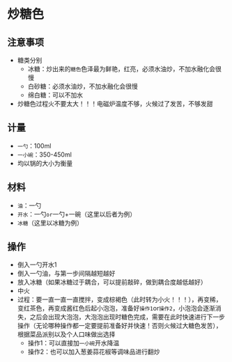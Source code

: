 # 炒糖色
## 注意事项
* 糖类分别
    * 冰糖：炒出来的`糖色`色泽最为鲜艳，红亮，必须水油炒，不加水融化会很慢
    * 白砂糖：必须水油炒，不加水融化会很慢
    * 绵白糖：可以不加水
* 炒糖色过程火不要太大！！！电磁炉温度不够，火候过了发苦，不够发甜

## 计量
* `一勺`：100ml
* `一小碗`：350-450ml
* 均以锅的大小为衡量

## 材料
* `油`：一勺
* `开水`：一勺`or`一勺+一碗（这里以后者为例）
* `冰糖`（这里以冰糖为例）
  
## 操作
* 倒入一勺开水1
* 倒入一勺油，与第一步间隔越短越好
* 放入冰糖（如果冰糖过于耦合，可以提前敲碎，做到耦合度越低越好）
* 中火
* 过程：要一直一直一直搅拌，变成棕褐色（此时转为小火！！！），再变稀，变红茶色，再变成酱红色后起小泡泡，准备好`操作1`or`操作2`，小泡泡会逐渐消失，之后会出现大泡泡，大泡泡出现时糖色完成，需要在此时快速进行下一步操作（无论哪种操作都一定要提前准备好并快速！否则火候过大糖色发苦），根据菜品派别以及个人口味做出选择
    * 操作1：可以直接加`一小碗`开水降温
    * 操作2：也可以加入葱姜蒜花椒等调味品进行翻炒